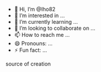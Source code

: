 
- 👋 Hi, I’m @Iho82
- 👀 I’m interested in ...
- 🌱 I’m currently learning ...
- 💞️ I’m looking to collaborate on ...
- 📫 How to reach me ...
- 😄 Pronouns: ...
- ⚡ Fun fact: ...

<!---
Iho82/Iho82 is a ✨ special ✨ repository because its `README.md` (this file) appears on your GitHub profile.
You can click the Preview link to take a look at your changes.
--->source of creation 
